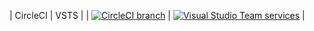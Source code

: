
| CircleCI | VSTS |
| [![CircleCI branch](https://img.shields.io/circleci/token/65513b65cff06cd33ff288f738c951bb7b095191/project/github/josh33901/doghook/master.svg)](https://circleci.com/gh/josh33901/doghook) | 
[![Visual Studio Team services](https://img.shields.io/vso/build/f1ssi0n/a9fe704a-46e4-44b2-b9ed-1ab56526f533/2.svg)](https://f1ssi0n.visualstudio.com/doghook) |